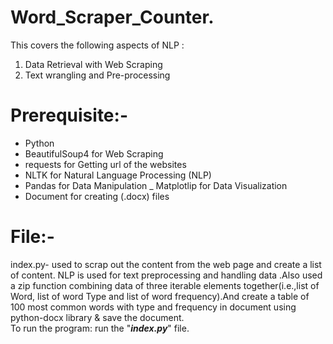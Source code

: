 # Word_Scraper_Counter. 

This covers the following aspects of NLP :

1) Data Retrieval with Web Scraping
2) Text wrangling and Pre-processing

#  Prerequisite:- 
- Python
- BeautifulSoup4 for Web Scraping
- requests for Getting url of the websites 
- NLTK for Natural Language Processing (NLP)
- Pandas for Data Manipulation
_ Matplotlip for Data Visualization
- Document for creating (.docx) files

# File:-  
index.py- used to scrap out the content from the web page and create a list of content. NLP is used for text preprocessing and handling data .Also used a zip function combining data of three iterable elements together(i.e.,list of Word, list of word Type and list of word frequency).And create a table of 100 most common words with type and frequency in document using python-docx library & save the document.  
To run the program: run the "***index.py***" file.
